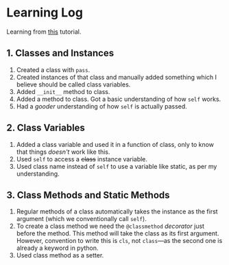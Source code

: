 # Learning Log

Learning from [this](https://www.youtube.com/playlist?list=PL-osiE80TeTsqhIuOqKhwlXsIBIdSeYtc) tutorial.



## 1. Classes and Instances
1. Created a class with `pass`.
1. Created instances of that class and manually added something which I believe should be called class variables.
1. Added `__init__` method to class.
1. Added a method to class. Got a basic understanding of how `self` works.
1. Had a *gooder* understanding of how `self` is actually passed.



## 2. Class Variables
1. Added a class variable and used it in a function of class, only to know that things *doesn't* work like this.
1. Used `self` to access a ~~class~~ instance variable.
1. Used class name instead of `self` to use a variable like static, as per my understanding.



## 3. Class Methods and Static Methods
1. Regular methods of a class automatically takes the instance as the first argument (which we conventionally call `self`).
1. To create a class method we need the `@classmethod` *decorator* just before the method. This method will take the class as its first argument. However, convention to write this is `cls`, not `class`—as the second one is already a keyword in python.
1. Used class method as a setter.
